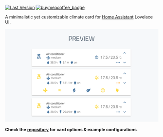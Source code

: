 [![Last Version](https://img.shields.io/github/package-json/v/artem-sedykh/mini-climate-card?label.svg=release)](https://github.com/artem-sedykh/mini-climate-card/releases/latest)
[![buymeacoffee_badge](https://img.shields.io/badge/Donate-buymeacoffe-ff813f?style=flat)](https://www.buymeacoffee.com/anavrin72)

A minimalistic yet customizable climate card for [Home Assistant](https://github.com/home-assistant/home-assistant) Lovelace UI.

<p align="center">
  <img src="https://raw.githubusercontent.com/artem-sedykh/mini-climate-card/master/images/preview.png" />
</p>

**Check the [repository](https://github.com/artem-sedykh/mini-climate-card) for card options & example configurations**  
